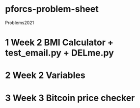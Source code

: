 # pforcs-problem-sheet
Problems2021
# 1 Week 2 BMI Calculator + test_email.py + DELme.py
# 2 Week 2 Variables
# 3 Week 3 Bitcoin price checker